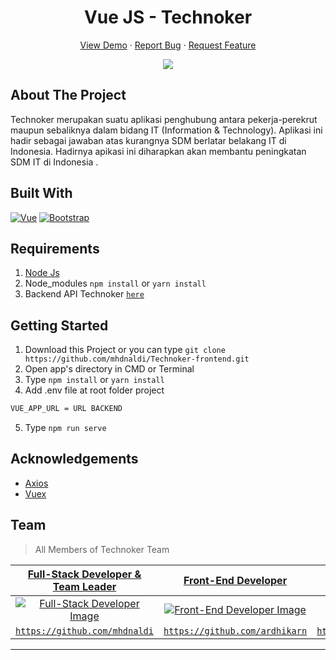 <h1 align='center'>Vue JS - Technoker</h1>
  <p align="center">
    <a href="#">View Demo</a>
    ·
    <a href="https://github.com/mhdnaldi/Technoker-frontend/issues">Report Bug</a>
    ·
    <a href="https://github.com/mhdnaldi/Technoker-frontend/issues">Request Feature</a>
  </p>

<p align="center">
<img src="https://user-images.githubusercontent.com/22453547/95569489-d9573f80-0a4f-11eb-93bd-e00f053ac176.jpg" />
</p>

## About The Project

Technoker merupakan suatu aplikasi penghubung antara pekerja-perekrut maupun sebaliknya dalam bidang IT (Information & Technology). Aplikasi ini hadir sebagai jawaban atas kurangnya SDM berlatar belakang IT di Indonesia. Hadirnya apikasi ini diharapkan akan membantu peningkatan SDM IT di Indonesia .

## Built With

[![Vue](https://img.shields.io/badge/Vue-v2.6.11-green)](https://github.com/vuejs/vue)
[![Bootstrap](https://img.shields.io/badge/Bootstrap-v4.5.x-blue)](https://github.com/bootstrap-vue/bootstrap-vue)

## Requirements

1. <a href="https://nodejs.org/en/download/">Node Js</a>
2. Node_modules `npm install` or `yarn install`
3. Backend API Technoker [`here`](https://github.com/mhdnaldi/Technoker-backend)

## Getting Started

1. Download this Project or you can type `git clone https://github.com/mhdnaldi/Technoker-frontend.git`
2. Open app's directory in CMD or Terminal
3. Type `npm install` or `yarn install`
4. Add .env file at root folder project

```sh
VUE_APP_URL = URL BACKEND
```

5. Type `npm run serve`

## Acknowledgements

- [Axios](https://www.npmjs.com/package/axios)
- [Vuex](https://vuex.vuejs.org/)

## Team

> All Members of Technoker Team

|    <a href="https://blog.udacity.com/2014/12/front-end-vs-back-end-vs-full-stack-web-developers.html" target="_blank">**Full-Stack Developer & Team Leader**</a>     |              <a href="https://blog.udacity.com/2014/12/front-end-vs-back-end-vs-full-stack-web-developers.html" target="_blank">**Front-End Developer**</a>               |           <a href="https://blog.udacity.com/2014/12/front-end-vs-back-end-vs-full-stack-web-developers.html" target="_blank">**Front-End Developer**</a>           | <a href="https://blog.udacity.com/2014/12/front-end-vs-back-end-vs-full-stack-web-developers.html" target="_blank">**Back-End Developer**</a> |             <a href="https://blog.udacity.com/2014/12/front-end-vs-back-end-vs-full-stack-web-developers.html" target="_blank">**Back-End Developer**</a>              |
| :------------------------------------------------------------------------------------------------------------------------------------------------------------------: | :-----------------------------------------------------------------------------------------------------------------------------------------------------------------------: | :----------------------------------------------------------------------------------------------------------------------------------------------------------------: | :-------------------------------------------------------------------------------------------------------------------------------------------: | :--------------------------------------------------------------------------------------------------------------------------------------------------------------------: |
| [![Full-Stack Developer Image](https://avatars3.githubusercontent.com/u/50584044?s=400&u=6b5e4649dc263aa17b1924e7dc656e0550b2c2bc&v=4)](https://github.com/mhdnaldi) | [![Front-End Developer Image](https://avatars1.githubusercontent.com/u/62016621?s=400&u=8a784a8febbe53913f7f81ec28bd4688dbe6278c&v=4)](https://github.com/ardhikarn) | [![Front-End Developer Image](https://avatars1.githubusercontent.com/u/66148701?s=400&u=0b927e246e60ba50b8ba8ec72c6f947acaaa35cd&v=4)](https://github.com/Faishalrmdhn) |           [![Back-End Developer Image](https://avatars2.githubusercontent.com/u/43993516?s=400&u=be9bfc2e76cf0fd8e5fc935415de5e8d7a832e5f&v=4)](https://github.com/NHidayat)            | [![Back-End Developer Image](https://avatars3.githubusercontent.com/u/22453547?s=400&u=c61232d2d33018168c597396e2a87b15ce55eaa2&v=4)](https://github.com/arizalinside) |
|                                       <a href="https://github.com/mhdnaldi" target="_blank">`https://github.com/mhdnaldi`</a>                                        |                                    <a href="https://github.com/ardhikarn" target="_blank">`https://github.com/ardhikarn`</a>                                    |                                       <a href="https://github.com/Faishalrmdhn" target="_blank">`https://github.com/Faishalrmdhn`</a>                                        |                           <a href="https://github.com/NHidayat" target="_blank">`https://github.com/NHidayat`</a>                           |                                    <a href="https://github.com/arizalinside" target="_blank">`https://github.com/arizalinside`</a>                                     |

---
